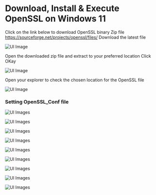 # Download, Install & Execute OpenSSL on Windows 11


Click on the link below to download OpenSSL binary Zip file
https://sourceforge.net/projects/openssl/files/
 Download the latest file

![UI Image](https://github.com/FacelessHacker/Generate-a-Public-Private-Key/blob/main/Screenshot%20(54).png)


Open the downloaded zip file and extract to your preferred location
Click OKay

![UI Image](https://github.com/FacelessHacker/Generate-a-Public-Private-Key/blob/main/Screenshot%20(55).png)


Open your explorer to check the chosen location for the OpenSSL file

![UI Image](https://github.com/FacelessHacker/Generate-a-Public-Private-Key/blob/main/Screenshot%20(56).png)

### Setting OpenSSL_Conf file

![UI Images](https://github.com/FacelessHacker/Generate-a-Public-Private-Key/blob/main/Screenshot%20(57).png)

![UI Images](https://github.com/FacelessHacker/Generate-a-Public-Private-Key/blob/main/Screenshot%20(60).png)

![UI Images](https://github.com/FacelessHacker/Generate-a-Public-Private-Key/blob/main/Screenshot%20(61).png)

![UI Images](https://github.com/FacelessHacker/Generate-a-Public-Private-Key/blob/main/Screenshot%20(62).png)

![UI Images](https://github.com/FacelessHacker/Generate-a-Public-Private-Key/blob/main/Screenshot%20(63).png)

![UI Images](https://github.com/FacelessHacker/Generate-a-Public-Private-Key/blob/main/Screenshot%20(64).png)

![UI Images](https://github.com/FacelessHacker/Generate-a-Public-Private-Key/blob/main/Screenshot%20(65).png)

![UI Images](https://github.com/FacelessHacker/Generate-a-Public-Private-Key/blob/main/Screenshot%20(66).png)

![UI Images](https://github.com/FacelessHacker/Generate-a-Public-Private-Key/blob/main/Screenshot%20(67).png)



